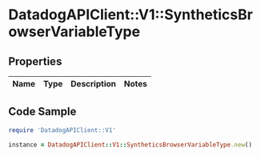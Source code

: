 # DatadogAPIClient::V1::SyntheticsBrowserVariableType

## Properties

Name | Type | Description | Notes
------------ | ------------- | ------------- | -------------

## Code Sample

```ruby
require 'DatadogAPIClient::V1'

instance = DatadogAPIClient::V1::SyntheticsBrowserVariableType.new()
```


